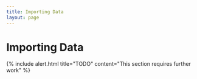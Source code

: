 ```yaml
---
title: Importing Data
layout: page
---
```


# Importing Data

{% include alert.html title="TODO" content="This section requires further work" %}